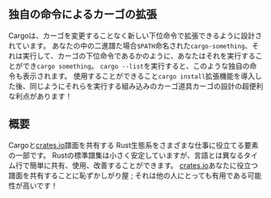## 独自の命令によるカーゴの拡張

Cargoは、カーゴを変更することなく新しい下位命令で拡張できるように設計されています。
あなたの中の二進譜た場合`$PATH`命名された`cargo-something`、それは実行して、カーゴの下位命令であるかのように、あなたはそれを実行することができ`cargo something`。
`cargo --list`を実行すると、このような独自の命令も表示されます。
使用することができること`cargo install`拡張機能を導入した後、同じようにそれらを実行する組み込みのカーゴ道具カーゴの設計の超便利な利点があります！　

## 概要

Cargoと[crates.io](https://crates.io)譜面を共有する
 Rust生態系をさまざまな仕事に役立てる要素の一部です。
Rustの標準譜集は小さく安定していますが、言語とは異なるタイム行で簡単に共有、使用、改善することができます。
[crates.io](https://crates.io)あなたに役立つ譜面を共有することに恥ずかしがり屋
 ;
それは他の人にとっても有用である可能性が高いです！　
